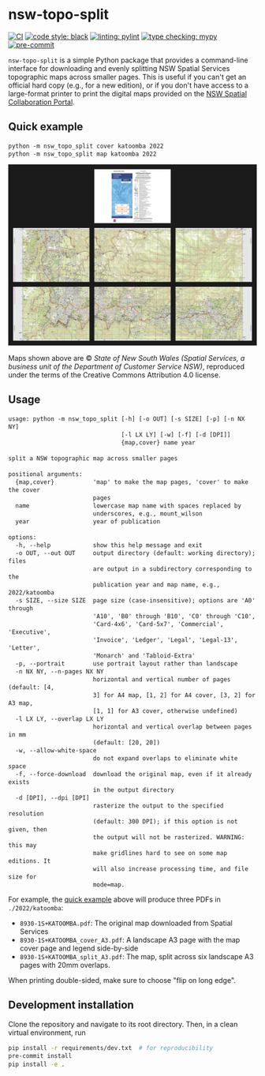 # nsw-topo-split

[![CI](https://img.shields.io/github/actions/workflow/status/tschanzer/nsw-topo-split/ci.yaml?label=CI&logo=github&style=flat-square)](https://github.com/tschanzer/nsw-topo-split/actions/workflows/ci.yaml)
[![code style: black](https://img.shields.io/badge/code%20style-black-000000.svg?style=flat-square)](https://github.com/psf/black)
[![linting: pylint](https://img.shields.io/badge/linting-pylint-blue?style=flat-square)](https://github.com/pylint-dev/pylint)
[![type checking: mypy](https://img.shields.io/badge/type%20checking-mypy-blue?style=flat-square)](https://mypy-lang.org/)
[![pre-commit](https://img.shields.io/badge/pre--commit-enabled-blue?logo=pre-commit&style=flat-square)](https://github.com/pre-commit/pre-commit)

`nsw-topo-split` is a simple Python package that provides a command-line
interface for downloading and evenly splitting NSW Spatial Services topographic
maps across smaller pages. This is useful if you can't get an official hard copy
(e.g., for a new edition), or if you don't have access to a large-format printer
to print the digital maps provided on the [NSW Spatial Collaboration
Portal](https://portal.spatial.nsw.gov.au/portal/apps/webappviewer/index.html?id=06e3c2e0de1e4efda863854048c613c6).

## Quick example
```
python -m nsw_topo_split cover katoomba 2022
python -m nsw_topo_split map katoomba 2022
```
![example](example/example.png)

Maps shown above are © *State of New South Wales (Spatial Services, a business
unit of the Department of Customer Service NSW)*,  reproduced under the terms of
the Creative Commons Attribution 4.0 license.

## Usage
```
usage: python -m nsw_topo_split [-h] [-o OUT] [-s SIZE] [-p] [-n NX NY]
                                [-l LX LY] [-w] [-f] [-d [DPI]]
                                {map,cover} name year

split a NSW topographic map across smaller pages

positional arguments:
  {map,cover}           'map' to make the map pages, 'cover' to make the cover
                        pages
  name                  lowercase map name with spaces replaced by
                        underscores, e.g., mount_wilson
  year                  year of publication

options:
  -h, --help            show this help message and exit
  -o OUT, --out OUT     output directory (default: working directory); files
                        are output in a subdirectory corresponding to the
                        publication year and map name, e.g., 2022/katoomba
  -s SIZE, --size SIZE  page size (case-insensitive); options are 'A0' through
                        'A10', 'B0' through 'B10', 'C0' through 'C10',
                        'Card-4x6', 'Card-5x7', 'Commercial', 'Executive',
                        'Invoice', 'Ledger', 'Legal', 'Legal-13', 'Letter',
                        'Monarch' and 'Tabloid-Extra'
  -p, --portrait        use portrait layout rather than landscape
  -n NX NY, --n-pages NX NY
                        horizontal and vertical number of pages (default: [4,
                        3] for A4 map, [1, 2] for A4 cover, [3, 2] for A3 map,
                        [1, 1] for A3 cover, otherwise undefined)
  -l LX LY, --overlap LX LY
                        horizontal and vertical overlap between pages in mm
                        (default: [20, 20])
  -w, --allow-white-space
                        do not expand overlaps to eliminate white space
  -f, --force-download  download the original map, even if it already exists
                        in the output directory
  -d [DPI], --dpi [DPI]
                        rasterize the output to the specified resolution
                        (default: 300 DPI); if this option is not given, then
                        the output will not be rasterized. WARNING: this may
                        make gridlines hard to see on some map editions. It
                        will also increase processing time, and file size for
                        mode=map.
```

For example, the [quick example](#quick-example) above will produce three PDFs
in `./2022/katoomba`:
- `8930-1S+KATOOMBA.pdf`: The original map downloaded from Spatial Services
- `8930-1S+KATOOMBA_cover_A3.pdf`: A landscape A3 page with the map cover page
    and legend side-by-side
- `8930-1S+KATOOMBA_split_A3.pdf`: The map, split across six landscape A3 pages
  with 20mm overlaps.

When printing double-sided, make sure to choose "flip on long edge".

## Development installation
Clone the repository and navigate to its root directory. Then, in a clean
virtual environment, run
```bash
pip install -r requirements/dev.txt  # for reproducibility
pre-commit install
pip install -e .
```
